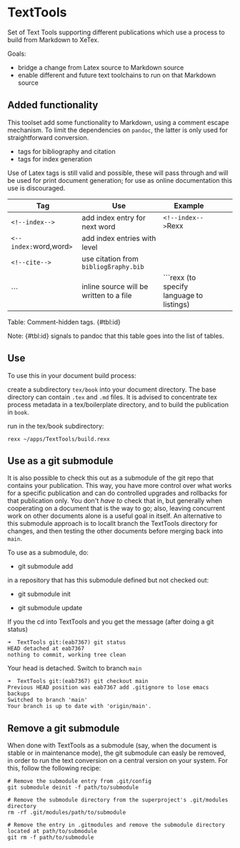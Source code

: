 # TextTools

Set of Text Tools supporting different publications which use a process to build from Markdown to XeTex.

Goals:

- bridge a change from Latex source to Markdown source
- enable different and future text toolchains to run on that Markdown source 

## Added functionality
This toolset add some functionality to Markdown, using a comment escape mechanism. To limit the dependencies on `pandoc`, the latter is only used for straightforward conversion.

- tags for bibliography and citation
- tags for index generation

Use of Latex tags is still valid and possible, these will pass through and will be used for print document generation; for use as online documentation this use is discouraged.

|Tag   |Use   |Example   |   |   |
|---|---|---|---|---|
| `<!--index-->`  | add index entry for next word  | `<!--index-->`Rexx  |   |   |
| `<--index:`word,word`>`  | add index entries with level   |   |   |   |
| `<!--cite-->`  | use citation from `bibliogßraphy.bib`  |   |   |   |
| ``` | inline source will be written to a file| ```rexx (to specify language to listings)

Table: Comment-hidden tags. {#tbl:id}

Note: {#tbl:id} signals to pandoc that this table goes into the list of tables.

## Use
To use this in your document build process:

create a subdirectory `tex/book` into your document directory. The base directory can contain `.tex` and `.md` files.
It is advised to concentrate tex process metadata in a tex/boilerplate directory, and to build the publication in `book`.

run in the tex/book subdirectory:

```
rexx ~/apps/TextTools/build.rexx
```

## Use as a git submodule
It is also possible to check this out as a submodule of the git repo that contains your publication.
This way, you have more control over what works for a specific publication and can do controlled upgrades and rollbacks for that publication only. You don't *have to* check that in, but generally when cooperating on a document that is the way to go; also, leaving concurrent work on other documents alone is a useful goal in itself. An alternative to this submodule approach is to locallt branch the TextTools directory for changes, and then testing the other documents before merging back into `main`. 

To use as a submodule, do:

- git submodule add 

in a repository that has this submodule defined but not checked out:

- git submodule init

- git submodule update

If you the cd into TextTools and you get the message (after doing a git status)

```
➜  TextTools git:(eab7367) git status
HEAD detached at eab7367
nothing to commit, working tree clean
```

Your head is detached. Switch to branch `main`
```
➜  TextTools git:(eab7367) git checkout main
Previous HEAD position was eab7367 add .gitignore to lose emacs backups
Switched to branch 'main'
Your branch is up to date with 'origin/main'.
```
## Remove a git submodule

When done with TextTools as a submodule (say, when the document is stable or in maintenance mode), the git submodule can easly be removed, in order to run the text conversion on a central version on your system. For this, follow the following recipe:

```
# Remove the submodule entry from .git/config
git submodule deinit -f path/to/submodule

# Remove the submodule directory from the superproject's .git/modules directory
rm -rf .git/modules/path/to/submodule

# Remove the entry in .gitmodules and remove the submodule directory located at path/to/submodule
git rm -f path/to/submodule
```
